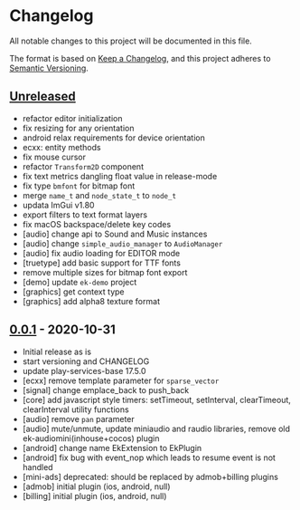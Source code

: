 # Changelog
All notable changes to this project will be documented in this file.

The format is based on [Keep a Changelog](https://keepachangelog.com/en/1.0.0/),
and this project adheres to [Semantic Versioning](https://semver.org/spec/v2.0.0.html).

## [Unreleased]

- refactor editor initialization
- fix resizing for any orientation
- android relax requirements for device orientation 
- ecxx: entity methods
- fix mouse cursor
- refactor `Transform2D` component 
- fix text metrics dangling float value in release-mode
- fix type `bmfont` for bitmap font 
- merge `name_t` and `node_state_t` to `node_t`
- updata ImGui v1.80
- export filters to text format layers 
- fix macOS backspace/delete key codes
- [audio] change api to Sound and Music instances 
- [audio] change `simple_audio_manager` to `AudioManager`
- [audio] fix audio loading for EDITOR mode
- [truetype] add basic support for TTF fonts
- remove multiple sizes for bitmap font export
- [demo] update `ek-demo` project 
- [graphics] get context type
- [graphics] add alpha8 texture format

## [0.0.1] - 2020-10-31

- Initial release as is
- start versioning and CHANGELOG
- update play-services-base 17.5.0
- [ecxx] remove template parameter for `sparse_vector`
- [signal] change emplace_back to push_back
- [core] add javascript style timers: setTimeout, setInterval, clearTimeout, clearInterval utility functions
- [audio] remove `pan` parameter
- [audio] mute/unmute, update miniaudio and raudio libraries, remove old ek-audiomini(inhouse+cocos) plugin
- [android] change name EkExtension to EkPlugin
- [android] fix bug with event_nop which leads to resume event is not handled
- [mini-ads] deprecated: should be replaced by admob+billing plugins
- [admob] initial plugin (ios, android, null)
- [billing] initial plugin (ios, android, null)

[Unreleased]: https://github.com/eliasku/ekx/compare/0.0.1...HEAD
[0.0.1]: https://github.com/eliasku/ekx/releases/tag/0.0.1